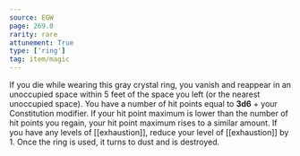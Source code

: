 ```yaml
---
source: EGW
page: 269.0
rarity: rare
attunement: True
type: ['ring']
tag: item/magic
---
```


If you die while wearing this gray crystal ring, you vanish and reappear in an unoccupied space within 5 feet of the space you left (or the nearest unoccupied space). You have a number of hit points equal to **3d6** + your Constitution modifier. If your hit point maximum is lower than the number of hit points you regain, your hit point maximum rises to a similar amount. If you have any levels of [[exhaustion]], reduce your level of [[exhaustion]] by 1. Once the ring is used, it turns to dust and is destroyed.


